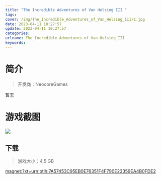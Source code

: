 ```yaml
---
title: "The Incredible Adventures of Van Helsing III "
tags: 
cover: /img/The_Incredible_Adventures_of_Van_Helsing_III/1.jpg
date: 2023-04-11 10:27:57
update: 2023-04-11 10:27:57
categories: 
urlname: The_Incredible_Adventures_of_Van_Helsing_III
keywords: 
---
```

# 简介

> 开发商：NeocoreGames

暂无

# 游戏截图

![](/img/The_Incredible_Adventures_of_Van_Helsing_III/2.jpg)


## 下载

> 游戏大小：4,5 GB

[magnet:?xt=urn:btih:7A57453C95EB0E76351F4F790E23359EA4B0FDE2](magnet:?xt=urn:btih:7A57453C95EB0E76351F4F790E23359EA4B0FDE2)
